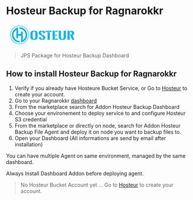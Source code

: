 # Hosteur Backup for Ragnarokkr

![nextcloud logo](/images/logo-hosteur_2021.png)

>JPS Package for Hosteur Backup Dashboard

## How to install Hosteur Backup for Ragnarokkr

1. Verify if you already have Hosteure Bucket Service, or Go to [Hosteur](https://www.hosteur.com/business/stockage/bucket) to create your account.
2. Go to your Ragnarokkr [dashboard](https://app.rag-control.hosteur.com/)
3. From the marketplace search for Addon Hosteur Backup Dashboard
4. Choose your environement to deploy service to and configure Hosteur S3 credential
5. From the marketplace or directly on node, search for Addon Hosteur Backup File Agent and deploy it on node you want to backup files to.
6. Open your Dashboard (All informations are send by email after installation)

You can have multiple Agent on same environment, managed by the same dashboard.

Always Install Dashboard Addon before deploying agent.

>No Hosteur Bucket Account yet ...
>Go to [Hosteur](https://www.hosteur.com/business/stockage/bucket) to create your account.